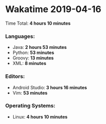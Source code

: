 # Wakatime 2019-04-16

Time Total: **4 hours 10 minutes**

### Languages:
- Java: **2 hours 53 minutes** 
- Python: **53 minutes** 
- Groovy: **13 minutes** 
- XML: **8 minutes** 

### Editors:
- Android Studio: **3 hours 16 minutes** 
- Vim: **53 minutes** 

### Operating Systems:
- Linux: **4 hours 10 minutes** 

